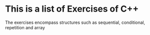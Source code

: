 <h1>This is a list of Exercises of C++</h1>

<p>The exercises encompass structures such as sequential, conditional, repetition and array</p>